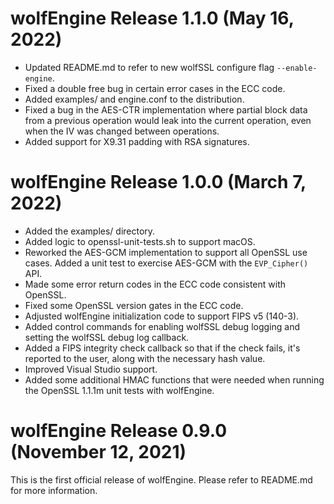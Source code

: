 # wolfEngine Release 1.1.0 (May 16, 2022)
* Updated README.md to refer to new wolfSSL configure flag `--enable-engine`.
* Fixed a double free bug in certain error cases in the ECC code.
* Added examples/ and engine.conf to the distribution.
* Fixed a bug in the AES-CTR implementation where partial block data from a
previous operation would leak into the current operation, even when the IV was
changed between operations.
* Added support for X9.31 padding with RSA signatures.

# wolfEngine Release 1.0.0 (March 7, 2022)
* Added the examples/ directory.
* Added logic to openssl-unit-tests.sh to support macOS.
* Reworked the AES-GCM implementation to support all OpenSSL use cases. Added a
unit test to exercise AES-GCM with the `EVP_Cipher()` API.
* Made some error return codes in the ECC code consistent with OpenSSL.
* Fixed some OpenSSL version gates in the ECC code.
* Adjusted wolfEngine initialization code to support FIPS v5 (140-3).
* Added control commands for enabling wolfSSL debug logging and setting the
wolfSSL debug log callback.
* Added a FIPS integrity check callback so that if the check fails, it's
reported to the user, along with the necessary hash value.
* Improved Visual Studio support.
* Added some additional HMAC functions that were needed when running the OpenSSL
1.1.1m unit tests with wolfEngine.

# wolfEngine Release 0.9.0 (November 12, 2021)

This is the first official release of wolfEngine. Please refer to README.md for
more information.
